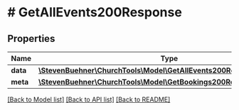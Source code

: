 # # GetAllEvents200Response

## Properties

Name | Type | Description | Notes
------------ | ------------- | ------------- | -------------
**data** | [**\StevenBuehner\ChurchTools\Model\GetAllEvents200ResponseDataInner[]**](GetAllEvents200ResponseDataInner.md) |  | [optional]
**meta** | [**\StevenBuehner\ChurchTools\Model\GetBookings200ResponseMeta**](GetBookings200ResponseMeta.md) |  | [optional]

[[Back to Model list]](../../README.md#models) [[Back to API list]](../../README.md#endpoints) [[Back to README]](../../README.md)

